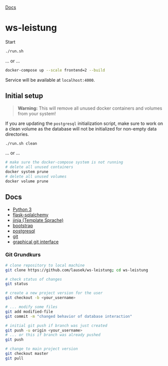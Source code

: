 [Docs](./docs/README.md)

# ws-leistung

Start

``` bash
./run.sh
```

... or ...

``` bash
docker-compose up --scale frontend=2 --build
```

Service will be available at `localhost:4000`.

## Initial setup

> **Warning:** This will remove all unused docker containers and volumes from your system!

If you are updating the `postgresql` initialization script, make sure to work on a clean volume as the database will not be initialized for non-empty data directories.

``` bash
./run.sh clean
```

... or ...

``` bash
# make sure the docker-compose system is not running
# delete all unused containers
docker system prune
# delete all unused volumes
docker volume prune
```

## Docs

- [Python 3](https://www.tutorialspoint.com/python/index.htm)
- [flask-sqlalchemy](https://flask-sqlalchemy.palletsprojects.com/en/2.x/)
- [jinja (Template Sprache)](https://jinja.palletsprojects.com/en/2.11.x/)
- [bootstrap](https://getbootstrap.com/docs/5.0/getting-started/introduction/)
- [postgresql](https://www.tutorialspoint.com/postgresql/index.htm)
- [git](https://www.atlassian.com/de/git/tutorials/learn-git-with-bitbucket-cloud)
- [graphical git interface](https://www.sourcetreeapp.com/)

### Git Grundkurs

``` bash
# clone repository to local machine
git clone https://github.com/lausek/ws-leistung; cd ws-leistung

# check status of changes
git status

# create a new project version for the user
git checkout -b <your_username>

# ... modify some files
git add modified-file
git commit -m "changed behavior of database interaction"

# initial git push if branch was just created
git push -u origin <your_username>
# ... or this if branch was already pushed
git push

# change to main project version
git checkout master
git pull
```
